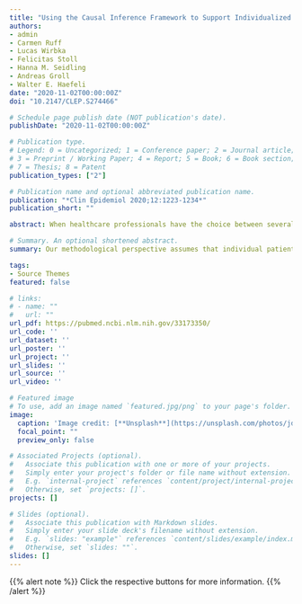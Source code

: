 ```yaml
---
title: "Using the Causal Inference Framework to Support Individualized Drug Treatment Decisions Based on Observational Healthcare Data"
authors:
- admin
- Carmen Ruff
- Lucas Wirbka
- Felicitas Stoll
- Hanna M. Seidling
- Andreas Groll
- Walter E. Haefeli
date: "2020-11-02T00:00:00Z"
doi: "10.2147/CLEP.S274466"

# Schedule page publish date (NOT publication's date).
publishDate: "2020-11-02T00:00:00Z"

# Publication type.
# Legend: 0 = Uncategorized; 1 = Conference paper; 2 = Journal article;
# 3 = Preprint / Working Paper; 4 = Report; 5 = Book; 6 = Book section;
# 7 = Thesis; 8 = Patent
publication_types: ["2"]

# Publication name and optional abbreviated publication name.
publication: "*Clin Epidemiol 2020;12:1223-1234*"
publication_short: ""

abstract: When healthcare professionals have the choice between several drug treatments for their patients, they often experience considerable decision uncertainty because many decisions simply have no single "best" choice. The challenges are manifold and include that guideline recommendations focus on randomized controlled trials whose populations do not necessarily correspond to specific patients in everyday treatment. Further reasons may be insufficient evidence on outcomes, lack of direct comparison of distinct options, and the need to individually balance benefits and risks. All these situations will occur in routine care, its outcomes will be mirrored in routine data, and could thus be used to guide decisions. We propose a concept to facilitate decision-making by exploiting this wealth of information. Our working example for illustration assumes that the response to a particular (drug) treatment can substantially differ between individual patients depending on their characteristics (heterogeneous treatment effects, HTE), and that decisions will be more precise if they are based on real-world evidence of HTE considering this information. However, such methods must account for confounding by indication and effect measure modification, eg, by adequately using machine learning methods or parametric regressions to estimate individual responses to pharmacological treatments. The better a model assesses the underlying HTE, the more accurate are predicted probabilities of treatment response. After probabilities for treatment-related benefit and harm have been calculated, decision rules can be applied and patient preferences can be considered to provide individual recommendations. Emulated trials in observational data are a straightforward technique to predict the effects of such decision rules when applied in routine care. Prediction-based decision rules from routine data have the potential to efficiently supplement clinical guidelines and support healthcare professionals in creating personalized treatment plans using decision support tools.

# Summary. An optional shortened abstract.
summary: Our methodological perspective assumes that individual patients respond differently to pharmacological treatments and that thorough (quantitative) knowledge of effect modifiers will help predicting individual responses to medicines (personalized medicine). Validated decision support could efficiently complement clinical guidelines and support the healthcare professional when interpreting complex patient data, weighing the benefit and risks of multiple treatment options, and trying to incorporate patient preferences to finally design a personalized treatment plan. The ultimate goal would be to select the most efficacious therapies (to avoid nonresponse), avert adverse drug events (to avoid harm), and thus reduce costs and improve relevant endpoints (i.e., survival or quality of life) for patients and other stakeholders.

tags:
- Source Themes
featured: false

# links:
# - name: ""
#   url: ""
url_pdf: https://pubmed.ncbi.nlm.nih.gov/33173350/
url_code: ''
url_dataset: ''
url_poster: ''
url_project: ''
url_slides: ''
url_source: ''
url_video: ''

# Featured image
# To use, add an image named `featured.jpg/png` to your page's folder. 
image:
  caption: 'Image credit: [**Unsplash**](https://unsplash.com/photos/jdD8gXaTZsc)'
  focal_point: ""
  preview_only: false

# Associated Projects (optional).
#   Associate this publication with one or more of your projects.
#   Simply enter your project's folder or file name without extension.
#   E.g. `internal-project` references `content/project/internal-project/index.md`.
#   Otherwise, set `projects: []`.
projects: []

# Slides (optional).
#   Associate this publication with Markdown slides.
#   Simply enter your slide deck's filename without extension.
#   E.g. `slides: "example"` references `content/slides/example/index.md`.
#   Otherwise, set `slides: ""`.
slides: []
---
```


{{% alert note %}}
Click the respective buttons for more information.
{{% /alert %}}
